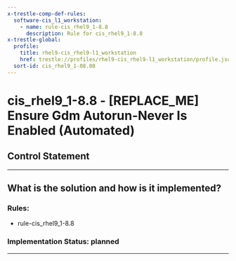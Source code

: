 ```yaml
---
x-trestle-comp-def-rules:
  software-cis_l1_workstation:
    - name: rule-cis_rhel9_1-8.8
      description: Rule for cis_rhel9_1-8.8
x-trestle-global:
  profile:
    title: rhel9-cis_rhel9-l1_workstation
    href: trestle://profiles/rhel9-cis_rhel9-l1_workstation/profile.json
  sort-id: cis_rhel9_1-08.08
---
```


# cis_rhel9_1-8.8 - \[REPLACE_ME\] Ensure Gdm Autorun-Never Is Enabled (Automated)

## Control Statement

______________________________________________________________________

## What is the solution and how is it implemented?

<!-- For implementation status enter one of: implemented, partial, planned, alternative, not-applicable -->

<!-- Note that the list of rules under ### Rules: is read-only and changes will not be captured after assembly to JSON -->

<!-- Add control implementation description here for control: cis_rhel9_1-8.8 -->

### Rules:

  - rule-cis_rhel9_1-8.8

### Implementation Status: planned

______________________________________________________________________
